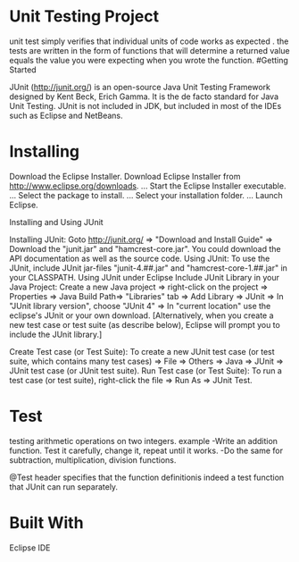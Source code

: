 # Unit Testing Project

unit test simply verifies that individual units of code works as expected .
the tests are written in the form of functions that will determine a returned value equals
the value you were expecting when you wrote the function.
#Getting Started

JUnit (http://junit.org/) is an open-source Java Unit Testing Framework designed by Kent Beck, Erich Gamma. 
It is the de facto standard for Java Unit Testing.
JUnit is not included in JDK, but included in most of the IDEs such as Eclipse and NetBeans.

# Installing

Download the Eclipse Installer.
Download Eclipse Installer from http://www.eclipse.org/downloads. ...
Start the Eclipse Installer executable. ...
Select the package to install. ...
Select your installation folder. ...
Launch Eclipse.

Installing and Using JUnit

Installing JUnit: Goto http://junit.org/ ⇒ "Download and Install Guide" ⇒ Download the "junit.jar" and "hamcrest-core.jar". 
You could download the API documentation as well as the source code.
Using JUnit: To use the JUnit, include JUnit jar-files "junit-4.##.jar" and "hamcrest-core-1.##.jar" in your CLASSPATH.
Using JUnit under Eclipse
Include JUnit Library in your Java Project:
Create a new Java project ⇒ right-click on the project ⇒ Properties ⇒ Java Build Path⇒
"Libraries" tab ⇒ Add Library ⇒ JUnit ⇒ In "JUnit library version", choose "JUnit 4" ⇒
In "current location" use the eclipse's JUnit or your own download. 
[Alternatively, when you create a new test case or test suite (as describe below), Eclipse will prompt you to include the JUnit library.]

Create Test case (or Test Suite): To create a new JUnit test case (or test suite, which contains many test cases)
⇒ File ⇒ Others ⇒ Java ⇒ JUnit ⇒ JUnit test case (or JUnit test suite).
Run Test case (or Test Suite): To run a test case (or test suite), right-click the file ⇒ Run As ⇒ JUnit Test.

# Test

testing arithmetic operations on two integers.
example
-Write an addition function. Test it carefully, change it, repeat until it works.
-Do the same for subtraction, multiplication, division functions.

 @Test header specifies that the function definitionis indeed a test function that JUnit can run separately.
 
# Built With
 
Eclipse IDE



 
